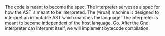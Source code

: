 The code is meant to become the spec.
The interpreter serves as a spec for how the AST is meant to be interpreted.
The (virual) machine is designed to interpret an immutable AST which matches the language.
The interpreter is meant to become independent of the host language, Go.
After the Gno interpreter can interpret itself, we will implement bytecode compilation.
